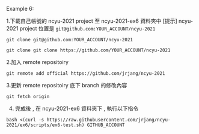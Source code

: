 Example 6:

1.下載自己帳號的 ncyu-2021 project 至 ncyu-2021-ex6 資料夾中
[提示] ncyu-2021 project 位置是 ``` git@github.com:YOUR_ACCOUNT/ncyu-2021 ```
```
git clone git@github.com:YOUR_ACCOUNT/ncyu-2021
```
```
git clone git clone https://github.com/YOUR_ACCOUNT/ncyu-2021
```  
2.加入 remote repositoiry 
``` 
git remote add official https://github.com/jrjang/ncyu-2021
``` 
3.更新 remote repositoiry 底下 branch 的修改內容
```
git fetch origin
``` 
4. 完成後 , 在 ncyu-2021-ex6 資料夾下 , 執行以下指令
```
bash <(curl -s https://raw.githubusercontent.com/jrjang/ncyu-2021/ex6/scripts/ex6-test.sh) GITHUB_ACCOUNT
```
